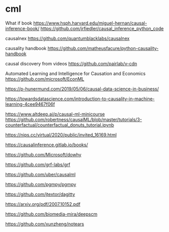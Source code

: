# cml

What if book
https://www.hsph.harvard.edu/miguel-hernan/causal-inference-book/
https://github.com/jrfiedler/causal_inference_python_code

causalnex
https://github.com/quantumblacklabs/causalnex

causality handbook
https://github.com/matheusfacure/python-causality-handbook

causal discovery from videos
https://github.com/pairlab/v-cdn

Automated Learning and Intelligence for Causation and Economics
https://github.com/microsoft/EconML

https://p-hunermund.com/2019/05/06/causal-data-science-in-business/

https://towardsdatascience.com/introduction-to-causality-in-machine-learning-4cee9467f06f

https://www.altdeep.ai/p/causal-ml-minicourse 
https://github.com/robertness/causalML/blob/master/tutorials/3-counterfactual/counterfactual_donuts_tutorial.ipynb

https://nips.cc/virtual/2020/public/invited_16169.html

https://causalinference.gitlab.io/books/

https://github.com/Microsoft/dowhy

https://github.com/grf-labs/grf

https://github.com/uber/causalml

https://github.com/pgmpy/pgmpy

https://github.com/jtextor/dagitty

https://arxiv.org/pdf/2007.10152.pdf

https://github.com/biomedia-mira/deepscm

https://github.com/xunzheng/notears

